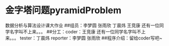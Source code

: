 # 金字塔问题pyramidProblem
数据分析与算法设计课大作业
##组员：李梦圆 张雨欣 丁晨炜 王竞康 还有一位同学名字叫不上来。。。
##分工：coder：王竞康 还有一位同学名字叫不上来。。。 tester：丁晨炜 reporter：李梦圆 张雨欣
##程序介绍：留给coder写吧~
